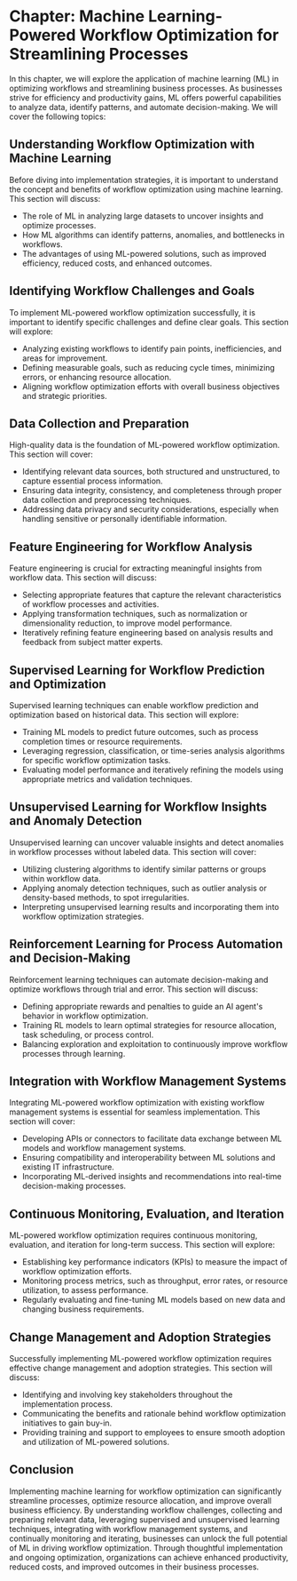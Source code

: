 Chapter: Machine Learning-Powered Workflow Optimization for Streamlining Processes
==================================================================================

In this chapter, we will explore the application of machine learning (ML) in optimizing workflows and streamlining business processes. As businesses strive for efficiency and productivity gains, ML offers powerful capabilities to analyze data, identify patterns, and automate decision-making. We will cover the following topics:

Understanding Workflow Optimization with Machine Learning
---------------------------------------------------------

Before diving into implementation strategies, it is important to understand the concept and benefits of workflow optimization using machine learning. This section will discuss:

* The role of ML in analyzing large datasets to uncover insights and optimize processes.
* How ML algorithms can identify patterns, anomalies, and bottlenecks in workflows.
* The advantages of using ML-powered solutions, such as improved efficiency, reduced costs, and enhanced outcomes.

Identifying Workflow Challenges and Goals
-----------------------------------------

To implement ML-powered workflow optimization successfully, it is important to identify specific challenges and define clear goals. This section will explore:

* Analyzing existing workflows to identify pain points, inefficiencies, and areas for improvement.
* Defining measurable goals, such as reducing cycle times, minimizing errors, or enhancing resource allocation.
* Aligning workflow optimization efforts with overall business objectives and strategic priorities.

Data Collection and Preparation
-------------------------------

High-quality data is the foundation of ML-powered workflow optimization. This section will cover:

* Identifying relevant data sources, both structured and unstructured, to capture essential process information.
* Ensuring data integrity, consistency, and completeness through proper data collection and preprocessing techniques.
* Addressing data privacy and security considerations, especially when handling sensitive or personally identifiable information.

Feature Engineering for Workflow Analysis
-----------------------------------------

Feature engineering is crucial for extracting meaningful insights from workflow data. This section will discuss:

* Selecting appropriate features that capture the relevant characteristics of workflow processes and activities.
* Applying transformation techniques, such as normalization or dimensionality reduction, to improve model performance.
* Iteratively refining feature engineering based on analysis results and feedback from subject matter experts.

Supervised Learning for Workflow Prediction and Optimization
------------------------------------------------------------

Supervised learning techniques can enable workflow prediction and optimization based on historical data. This section will explore:

* Training ML models to predict future outcomes, such as process completion times or resource requirements.
* Leveraging regression, classification, or time-series analysis algorithms for specific workflow optimization tasks.
* Evaluating model performance and iteratively refining the models using appropriate metrics and validation techniques.

Unsupervised Learning for Workflow Insights and Anomaly Detection
-----------------------------------------------------------------

Unsupervised learning can uncover valuable insights and detect anomalies in workflow processes without labeled data. This section will cover:

* Utilizing clustering algorithms to identify similar patterns or groups within workflow data.
* Applying anomaly detection techniques, such as outlier analysis or density-based methods, to spot irregularities.
* Interpreting unsupervised learning results and incorporating them into workflow optimization strategies.

Reinforcement Learning for Process Automation and Decision-Making
-----------------------------------------------------------------

Reinforcement learning techniques can automate decision-making and optimize workflows through trial and error. This section will discuss:

* Defining appropriate rewards and penalties to guide an AI agent's behavior in workflow optimization.
* Training RL models to learn optimal strategies for resource allocation, task scheduling, or process control.
* Balancing exploration and exploitation to continuously improve workflow processes through learning.

Integration with Workflow Management Systems
--------------------------------------------

Integrating ML-powered workflow optimization with existing workflow management systems is essential for seamless implementation. This section will cover:

* Developing APIs or connectors to facilitate data exchange between ML models and workflow management systems.
* Ensuring compatibility and interoperability between ML solutions and existing IT infrastructure.
* Incorporating ML-derived insights and recommendations into real-time decision-making processes.

Continuous Monitoring, Evaluation, and Iteration
------------------------------------------------

ML-powered workflow optimization requires continuous monitoring, evaluation, and iteration for long-term success. This section will explore:

* Establishing key performance indicators (KPIs) to measure the impact of workflow optimization efforts.
* Monitoring process metrics, such as throughput, error rates, or resource utilization, to assess performance.
* Regularly evaluating and fine-tuning ML models based on new data and changing business requirements.

Change Management and Adoption Strategies
-----------------------------------------

Successfully implementing ML-powered workflow optimization requires effective change management and adoption strategies. This section will discuss:

* Identifying and involving key stakeholders throughout the implementation process.
* Communicating the benefits and rationale behind workflow optimization initiatives to gain buy-in.
* Providing training and support to employees to ensure smooth adoption and utilization of ML-powered solutions.

Conclusion
----------

Implementing machine learning for workflow optimization can significantly streamline processes, optimize resource allocation, and improve overall business efficiency. By understanding workflow challenges, collecting and preparing relevant data, leveraging supervised and unsupervised learning techniques, integrating with workflow management systems, and continually monitoring and iterating, businesses can unlock the full potential of ML in driving workflow optimization. Through thoughtful implementation and ongoing optimization, organizations can achieve enhanced productivity, reduced costs, and improved outcomes in their business processes.
